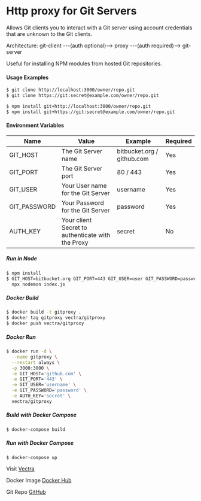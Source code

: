 # Http proxy for Git Servers

Allows Git clients you to interact with a Git server using account credentials
that are unknown to the Git clients.

Architecture: git-client ---(auth optional)--> proxy ---(auth required)--> git-server

Useful for installing NPM modules from hosted Git repositories.

#### Usage Examples
```sh
$ git clone http://localhost:3000/owner/repo.git
$ git clone https://git:secret@example.com/owner/repo.git

$ npm install git+http://localhost:3000/owner/repo.git
$ npm install git+https://git:secret@example.com/owner/repo.git
```

#### Environment Variables
| Name | Value | Example | Required |
| ------ | ------ | ------ | ------ |
| GIT_HOST | The Git Server name | bitbucket.org / github.com | Yes |
| GIT_PORT | The Git Server port | 80 / 443 |  Yes |
| GIT_USER | Your User name for the Git Server | username |  Yes |
| GIT_PASSWORD | Your Password for the Git Server | password |  Yes |
| AUTH_KEY | Your client Secret to authenticate with the Proxy | secret |  No |

##### Run in Node
```sh
$ npm install
$ GIT_HOST=bitbucket.org GIT_PORT=443 GIT_USER=user GIT_PASSWORD=password \
  npx nodemon index.js
```

##### Docker Build
```sh
$ docker build -t gitproxy .
$ docker tag gitproxy vectra/gitproxy
$ docker push vectra/gitproxy
```

##### Docker Run
```sh
$ docker run -d \
  --name gitproxy \
  --restart always \
  -p 3000:3000 \
  -e GIT_HOST='github.com' \
  -e GIT_PORT='443' \
  -e GIT_USER='username' \
  -e GIT_PASSWORD='password' \
  -e AUTH_KEY='secret' \
  vectra/gitproxy
```

##### Build with Docker Compose
```sh
$ docker-compose build
```

##### Run with Docker Compose
```sh
$ docker-compose up
```

Visit [Vectra](https://vectra.co.za)

Docker Image [Docker Hub](https://hub.docker.com/r/vectra/gitproxy)

Git Repo [GitHub](https://github.com/VectraSA/gitproxy)
